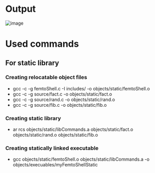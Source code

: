 # Output
![image](https://user-images.githubusercontent.com/41878952/190840881-ed15ef9b-20af-453f-81be-aaea6584fada.png)

# Used commands

## For static library
### Creating relocatable object files
* gcc -c -g femtoShell.c -I includes/ -o objects/static/femtoShell.o 
* gcc -c -g source/fact.c -o objects/static/fact.o 
* gcc -c -g source/rand.c -o objects/static/rand.o 
* gcc -c -g source/fib.c -o objects/static/fib.o 
### Creating static library
* ar rcs objects/static/libCommands.a objects/static/fact.o objects/static/rand.o objects/static/fib.o 
### Creating statically linked executable
* gcc objects/static/femtoShell.o  objects/static/libCommands.a -o objects/execuables/myFemtoShellStatic
